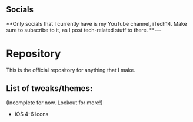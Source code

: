 ## Socials

**Only socials that I currently have is my YouTube channel, iTech14. Make sure to subscribe to it, as I post tech-related stuff to there.
**---

# Repository

This is the official repository for anything that I make.

## List of tweaks/themes:

(Incomplete for now. Lookout for more!)

- iOS 4-6 Icons


